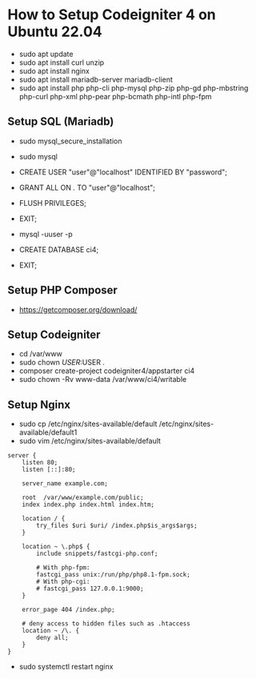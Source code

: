 # How to Setup Codeigniter 4 on Ubuntu 22.04

- sudo apt update
- sudo apt install curl unzip
- sudo apt install nginx
- sudo apt install mariadb-server mariadb-client
- sudo apt install php php-cli php-mysql php-zip php-gd php-mbstring php-curl php-xml php-pear php-bcmath php-intl php-fpm

## Setup SQL (Mariadb)

- sudo mysql_secure_installation
- sudo mysql
- CREATE USER  "user"@"localhost" IDENTIFIED BY "password";
- GRANT ALL ON *.* TO "user"@"localhost";
- FLUSH PRIVILEGES;
- EXIT;

- mysql -uuser -p
- CREATE DATABASE ci4;
- EXIT;

## Setup PHP Composer

- https://getcomposer.org/download/

## Setup Codeigniter

- cd /var/www
- sudo chown $USER:$USER .
- composer create-project codeigniter4/appstarter ci4
- sudo chown -Rv www-data /var/www/ci4/writable

## Setup Nginx
- sudo cp /etc/nginx/sites-available/default /etc/nginx/sites-available/default1
- sudo vim /etc/nginx/sites-available/default
```
server {
    listen 80;
    listen [::]:80;

    server_name example.com;

    root  /var/www/example.com/public;
    index index.php index.html index.htm;

    location / {
        try_files $uri $uri/ /index.php$is_args$args;
    }

    location ~ \.php$ {
        include snippets/fastcgi-php.conf;

        # With php-fpm:
        fastcgi_pass unix:/run/php/php8.1-fpm.sock;
        # With php-cgi:
        # fastcgi_pass 127.0.0.1:9000;
    }

    error_page 404 /index.php;

    # deny access to hidden files such as .htaccess
    location ~ /\. {
        deny all;
    }
}
```
- sudo systemctl restart nginx
